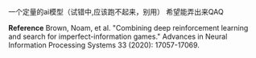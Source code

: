 一个定量的ai模型（试错中,应该跑不起来，别用）
希望能弄出来QAQ

**Reference**
Brown, Noam, et al. "Combining deep reinforcement learning and search for imperfect-information games." Advances in Neural Information Processing Systems 33 (2020): 17057-17069.